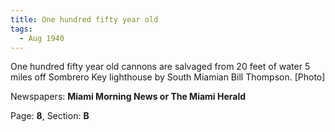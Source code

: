 ```yaml
---  
title: One hundred fifty year old  
tags:  
  - Aug 1940  
---  
```

  
One hundred fifty year old cannons are salvaged from 20 feet of water 5 miles off Sombrero Key lighthouse by South Miamian Bill Thompson. [Photo]  
  
Newspapers: **Miami Morning News or The Miami Herald**  
  
Page: **8**, Section: **B** 
